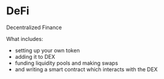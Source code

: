 # DeFi
Decentralized Finance

What includes:
  - setting up your own token
  - adding it to DEX
  - funding liquidity pools and making swaps
  - and writing a smart contract which interacts with the DEX
